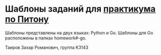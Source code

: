 # Шаблоны заданий для [практикума по Питону](https://github.com/Dementiy/Dementiy.github.io)

Шаблоны представлены на двух языках: Python и Go. Шаблоны для Go расположены в папках homework#-go.

Таиров Захар Романович, группа K3143
